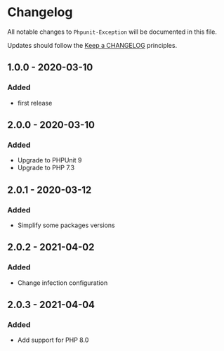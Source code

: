 # Changelog

All notable changes to `Phpunit-Exception` will be documented in this file.

Updates should follow the [Keep a CHANGELOG](http://keepachangelog.com/) principles.

## 1.0.0 - 2020-03-10

### Added

- first release

## 2.0.0 - 2020-03-10

### Added

- Upgrade to PHPUnit 9
- Upgrade to PHP 7.3

## 2.0.1 - 2020-03-12

### Added

- Simplify some packages versions

## 2.0.2 - 2021-04-02

### Added

- Change infection configuration

## 2.0.3 - 2021-04-04

### Added

- Add support for PHP 8.0
